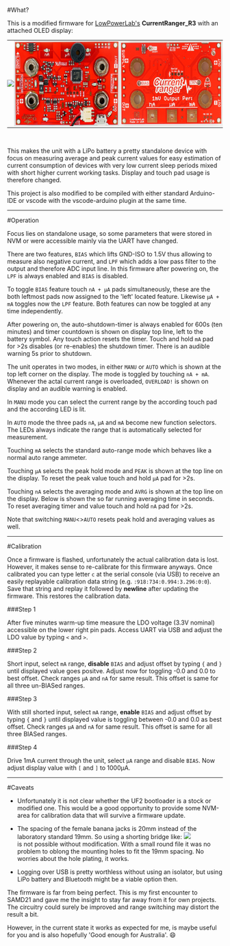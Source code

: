 ﻿#What?

This is a modified firmware for <a href="https://github.com/LowPowerLab/CurrentRanger"> LowPowerLab's</a> **CurrentRanger_R3** with an attached OLED display:


<table>
  <style>
      td {
        padding: 0px;
        border: 0px;
      }
  </style>
  <tr>
    <td>
      <a href="https://github.com/LowPowerLab/CurrentRanger">
      <img src="https://camo.githubusercontent.com/bda8f2dddc8bc84b77eedff4c957be9ededc4cde052540a1907f9aef249d6a55/68747470733a2f2f6c6f77706f7765726c61622e636f6d2f77702d636f6e74656e742f75706c6f6164732f323031382f30392f43757272656e745f52616e6765725f52335f4f4c45442e6a7067" width=270> </a>
    </td>
    <td>
      <a href="Pix/CurrentRanger_R3_PCBB.jpg">
      <img src="Pix/CurrentRanger_R3_PCBB.jpg" height=200> </a>
    </td>
    <td>
      <a href="Pix/CurrentRanger_R3_PCBT.jpg">
      <img src="Pix/CurrentRanger_R3_PCBT.jpg" height=200> </a>
    </td>
  </tr>
</table>
<br>

This makes the unit with a LiPo battery a pretty standalone device with focus on measuring average and peak current values for easy estimation of current consumption of devices with very low current sleep periods mixed with short higher current working tasks. Display and touch pad usage is therefore changed.

This project is also modified to be compiled with either standard Arduino-IDE or vscode with the vscode-arduino plugin at the same time.


---
#Operation

Focus lies on standalone usage, so some parameters that were stored in NVM or were accessible mainly via the UART have changed.

There are two features, `BIAS` which lifts GND-ISO to 1.5V thus allowing to measure also negative current, and `LPF` which adds a low pass filter to the output and therefore ADC input line. In this firmware after powering on, the `LPF` is always enabled and `BIAS` is disabled.

To toggle `BIAS` feature touch `nA + µA` pads simultaneously, these are the both leftmost pads now assigned to the 'left' located feature. Likewise `µA + mA` toggles now the `LPF` feature. Both features can now be toggled at any time independently.

After powering on, the auto-shutdown-timer is always enabled for 600s (ten minutes) and timer countdown is shown on display top line, left to the battery symbol. Any touch action resets the timer. Touch and hold `mA` pad for >2s disables (or re-enables) the shutdown timer. There is an audible warning 5s prior to shutdown.

The unit operates in two modes, in either `MANU` or `AUTO` which is shown at the top left corner on the display. The mode is toggled by touching `nA + mA`. Whenever the actal current range is overloaded, `OVERLOAD!` is shown on display and an audible warning is enabled.

In `MANU` mode you can select the current range by the according touch pad and the according LED is lit.

In `AUTO` mode the three pads `nA`, `µA` and `mA` become new function selectors. The LEDs always indicate the range that is automatically selected for measurement.

Touching `mA` selects the standard auto-range mode which behaves like a normal auto range ammeter.

Touching `µA` selects the peak hold mode and `PEAK` is shown at the top line on the display. To reset the peak value touch and hold `µA` pad for >2s.

Touching `nA` selects the averaging mode and `AVRG` is shown at the top line on the display. Below is shown the so far running averaging time in seconds. To reset averaging timer and value touch and hold `nA` pad for >2s.

Note that switching `MANU`<>`AUTO` resets peak hold and averaging values as well.

---
#Calibration

Once a firmware is flashed, unfortunately the actual calibration data is lost. However, it makes sense to re-calibrate for this firmware anyways. Once calibrated you can type letter `c` at the serial console (via USB) to receive an easily replayable calibration data string (e.g. `:918:734:0.994:3.296:0:0`). Save that string and replay it followed by **newline** after updating the firmware. This restores the calibration data.

###Step 1

After five minutes warm-up time measure the LDO voltage (3.3V nominal) accessible on the lower right pin pads. Access UART via USB and adjust the LDO value by typing `<` and `>`.

###Step 2

Short input, select `mA` range, **disable** `BIAS` and adjust offset by typing `{` and `}` until displayed value goes positve. Adjust now for toggling -0.0 and 0.0 to best offset. Check ranges `µA` and `nA` for same result. This offset is same for all three un-BIASed ranges.

###Step 3

With still shorted input, select `mA` range, **enable** `BIAS` and adjust offset by typing `{` and `}` until displayed value is toggling between -0.0 and 0.0 as best offset. Check ranges `µA` and `nA` for same result. This offset is same for all three BIASed ranges.

###Step 4

Drive 1mA current through the unit, select `µA` range and disable `BIAS`. Now adjust display value with `[` and `]` to 1000µA.

---

#Caveats

* Unfortunately it is not clear whether the UF2 bootloader is a stock or modified one. This would be a good opportunity to provide some NVM-area for calibration data that will survive a firmware update.

* The spacing of the female banana jacks is 20mm instead of the laboratory standard 19mm. So using a shorting bridge like: <a href ="https://commons.wikimedia.org/wiki/File:Image-Dual_banana_shorting_plug.jpg">
<img src="https://upload.wikimedia.org/wikipedia/commons/0/0f/Image-Dual_banana_shorting_plug.jpg" width=150> </a><br>is not possible without modification. With a small round file it was no problem to oblong the mounting holes to fit the 19mm spacing. No worries about the hole plating, it works.

* Logging over USB is pretty worthless without using an isolator, but using LiPo battery and Bluetooth might be a viable option then. 

The firmware is far from being perfect. This is my first encounter to SAMD21 and gave me the insight to stay far away from it for own projects. The circuitry could surely be improved and range switching may distort the result a bit. 

However, in the current state it works as expected for me, is maybe useful for you and is also hopefully 'Good enough for Australia'. :smile:

